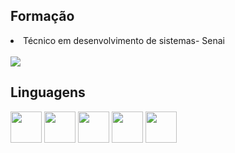 <h2>Formação</h2>
<li>Técnico em desenvolvimento de sistemas- Senai</li><br>

<img src="https://github-readme-stats.vercel.app/api/?username=gbbgalvao&amp;show_icons=true&amp;title_color=FF9333&amp;icon_color=FF9333&amp;text_color=dc645c&amp;bg_color=f4f4f4" style="max-width: 100%;">

<h2>Linguagens</h2>
<code><img src="https://cdn.jsdelivr.net/gh/devicons/devicon/icons/javascript/javascript-original.svg" height= "50"></code>
<code><img src="https://cdn.jsdelivr.net/gh/devicons/devicon/icons/css3/css3-plain.svg" height= "50"></code>
<code><img src="https://cdn.jsdelivr.net/gh/devicons/devicon/icons/html5/html5-plain.svg" height= "50"></code>
<code><img src="https://cdn.jsdelivr.net/gh/devicons/devicon/icons/php/php-plain.svg" height= "50"></code>
<code><img src="https://cdn.jsdelivr.net/gh/devicons/devicon/icons/csharp/csharp-plain.svg" height= "50"></code>




<!--
**gbbgalvao/gbbgalvao** is a ✨ _special_ ✨ repository because its `README.md` (this file) appears on your GitHub profile.

Here are some ideas to get you started:

- 🔭 I’m currently working on ...
- 🌱 I’m currently learning ...
- 👯 I’m looking to collaborate on ...
- 🤔 I’m looking for help with ...
- 💬 Ask me about ...
- 📫 How to reach me: ...
- 😄 Pronouns: ...
- ⚡ Fun fact: ...
-->
